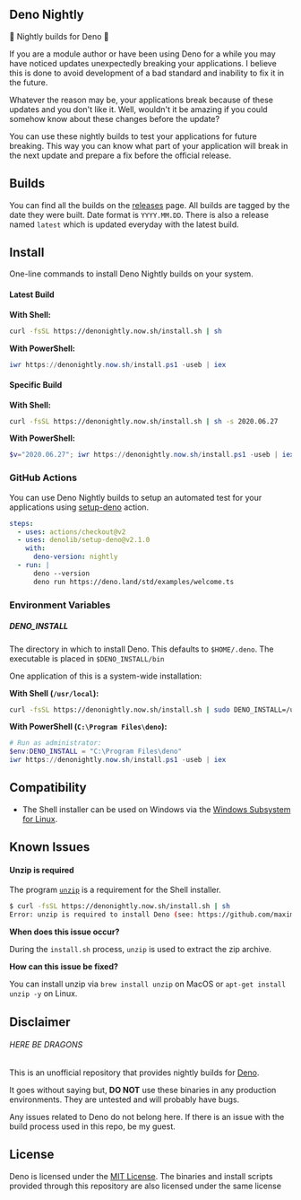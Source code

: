 ## Deno Nightly

🌙 Nightly builds for Deno 🦕

If you are a module author or have been using Deno for a while you may have noticed updates unexpectedly breaking your applications. I believe this is done to avoid development of a bad standard and inability to fix it in the future.

Whatever the reason may be, your applications break because of these updates and you don't like it. Well, wouldn't it be amazing if you could somehow know about these changes before the update?

You can use these nightly builds to test your applications for future breaking. This way you can know what part of your application will break in the next update and prepare a fix before the official release.

## Builds

You can find all the builds on the [releases](https://github.com/maximousblk/deno_nightly/releases) page. All builds are tagged by the date they were built. Date format is `YYYY.MM.DD`. There is also a release named `latest` which is updated everyday with the latest build.

## Install

One-line commands to install Deno Nightly builds on your system.

#### Latest Build

**With Shell:**

```sh
curl -fsSL https://denonightly.now.sh/install.sh | sh
```

**With PowerShell:**

```powershell
iwr https://denonightly.now.sh/install.ps1 -useb | iex
```

#### Specific Build

**With Shell:**

```sh
curl -fsSL https://denonightly.now.sh/install.sh | sh -s 2020.06.27
```

**With PowerShell:**

```powershell
$v="2020.06.27"; iwr https://denonightly.now.sh/install.ps1 -useb | iex
```

### GitHub Actions

You can use Deno Nightly builds to setup an automated test for your applications using [setup-deno](https://github.com/denolib/setup-deno) action.

```yml
steps:
  - uses: actions/checkout@v2
  - uses: denolib/setup-deno@v2.1.0
    with:
      deno-version: nightly
  - run: |
      deno --version
      deno run https://deno.land/std/examples/welcome.ts
```

### Environment Variables

##### DENO_INSTALL

The directory in which to install Deno. This defaults to `$HOME/.deno`. The executable is placed in `$DENO_INSTALL/bin`

One application of this is a system-wide installation:

**With Shell (`/usr/local`):**

```sh
curl -fsSL https://denonightly.now.sh/install.sh | sudo DENO_INSTALL=/usr/local sh
```

**With PowerShell (`C:\Program Files\deno`):**

```powershell
# Run as administrator:
$env:DENO_INSTALL = "C:\Program Files\deno"
iwr https://denonightly.now.sh/install.ps1 -useb | iex
```

## Compatibility

- The Shell installer can be used on Windows via the [Windows Subsystem for Linux](https://docs.microsoft.com/en-us/windows/wsl/about).

## Known Issues

#### Unzip is required

The program [`unzip`](https://linux.die.net/man/1/unzip) is a requirement for the Shell installer.

```sh
$ curl -fsSL https://denonightly.now.sh/install.sh | sh
Error: unzip is required to install Deno (see: https://github.com/maximousblk/deno_nightly#unzip-is-required).
```

**When does this issue occur?**

During the `install.sh` process, `unzip` is used to extract the zip archive.

**How can this issue be fixed?**

You can install unzip via `brew install unzip` on MacOS or `apt-get install unzip -y` on Linux.

## Disclaimer

###### HERE BE DRAGONS

This is an unofficial repository that provides nightly builds for [Deno](https://deno.land/).

It goes without saying but, **DO NOT** use these binaries in any production environments. They are untested and will probably have bugs.

Any issues related to Deno do not belong here. If there is an issue with the build process used in this repo, be my guest.

## License

Deno is licensed under the [MIT License](https://github.com/denoland/deno/blob/master/LICENSE). The binaries and install scripts provided through this repository are also licensed under the same license
